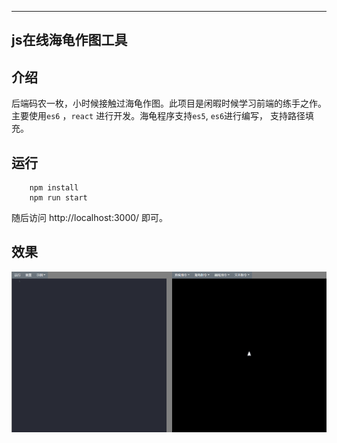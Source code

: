 
---
js在线海龟作图工具
---

## 介绍
后端码农一枚，小时候接触过海龟作图。此项目是闲暇时候学习前端的练手之作。主要使用`es6` ，`react` 进行开发。海龟程序支持`es5`, `es6`进行编写，
支持路径填充。

## 运行
```
    npm install 
    npm run start
```
随后访问 http://localhost:3000/ 即可。

## 效果
![image](https://github.com/KingkongWang/js-logo-online/blob/master/public/preview.gif)

